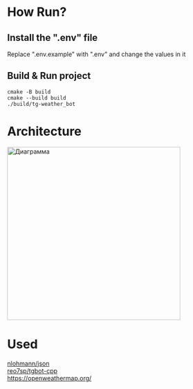# How Run?
<!-- 
## Install dependencies on Debian/Ubuntu
```
sudo apt install g++ make binutils cmake libboost-system-dev libssl-dev zlib1g-dev libcurl4-openssl-dev libpq-dev postgresql-server-dev-all
```
## Install tgbot-cpp
```
git clone https://github.com/reo7sp/tgbot-cpp
cd tgbot-cpp
cmake .
make -j4
sudo make install
``` -->
## Install the ".env" file
Replace ".env.example" with ".env" and change the values in it
## Build & Run project
```
cmake -B build
cmake --build build
./build/tg-weather_bot
```
# Architecture
<img src="assets/architecture.png" alt="Диаграмма" width="400"/> <br />
# Used
[nlohmann/json](https://github.com/nlohmann/json)<br />
[reo7sp/tgbot-cpp](https://github.com/reo7sp/tgbot-cpp) <br />
https://openweathermap.org/
